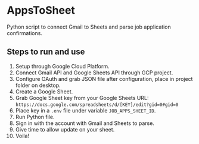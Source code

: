 # AppsToSheet

Python script to connect Gmail to Sheets and parse job application confirmations.

## Steps to run and use
1. Setup through Google Cloud Platform.
2. Connect Gmail API and Google Sheets API through GCP project.
3. Configure OAuth and grab JSON file after configuration, place in project folder on desktop.
4. Create a Google Sheet.
5. Grab Google Sheet key from your Google Sheets URL:  
   `https://docs.google.com/spreadsheets/d/[KEY]/edit?gid=0#gid=0`
6. Place key in a `.env` file under variable `JOB_APPS_SHEET_ID`.
7. Run Python file.
8. Sign in with the account with Gmail and Sheets to parse.
9. Give time to allow update on your sheet.
10. Voila!
